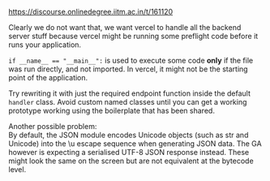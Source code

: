 https://discourse.onlinedegree.iitm.ac.in/t/161120

Clearly we do not want that, we want vercel to handle all the backend server stuff because vercel might be running some preflight code before it runs your application.</p>
<p><code>if __name__ == "__main__":</code> is used to execute some code <strong>only</strong> if the file was run directly, and not imported. In vercel, it might not be the starting point of the application.</p>
<p>Try rewriting it with just the required endpoint function inside the default <code>handler</code> class. Avoid custom named classes until you can get a working prototype working using the boilerplate that has been shared.</p>
<p>Another possible problem:<br/>
By default, the JSON module encodes Unicode objects (such as str and Unicode) into the \u escape sequence when generating JSON data. The GA however is expecting a serialised  UTF-8 JSON response instead. These might look the same on the screen but are not equivalent at the bytecode level.
